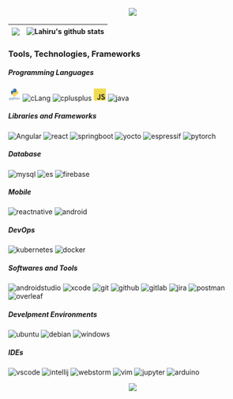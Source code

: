 
<p align="center">
  <img src="https://capsule-render.vercel.app/api?type=waving&height=100&color=gradient&text=Hello!&fontSize=30&fontAlign=10"/>
</p>


| <img align="center" src="https://github-readme-stats.vercel.app/api?username=bllgg&theme=dark&show_icons=true" /> | <img align="center" src="https://github-readme-stats.vercel.app/api/top-langs/?username=bllgg&theme=dark&layout=compact" alt="Lahiru's github stats" /> |
| ------------- | ------------- |





<h3> Tools, Technologies, Frameworks</h3>

<h5> Programming Languages</h5>
<p align="left">
<img src="https://raw.githubusercontent.com/devicons/devicon/master/icons/python/python-original-wordmark.svg" alt="python" width="25" height="25"/>
<img src="https://cdn.jsdelivr.net/gh/devicons/devicon/icons/c/c-original.svg" alt="cLang" width="25" height="25"/>
<img src="https://cdn.jsdelivr.net/gh/devicons/devicon/icons/cplusplus/cplusplus-original.svg" alt="cplusplus" width="25" height="25"/>
<img src="https://raw.githubusercontent.com/devicons/devicon/master/icons/javascript/javascript-original.svg" alt="javascript" width="25" height="25" />
<img src="https://user-images.githubusercontent.com/25181517/117201156-9a724800-adec-11eb-9a9d-3cd0f67da4bc.png" alt="java" width="25" height="25">
</p>

<h5> Libraries and Frameworks</h5>
<p align="left">
<img src="https://user-images.githubusercontent.com/25181517/183890595-779a7e64-3f43-4634-bad2-eceef4e80268.png" alt="Angular" width="25" height="25">
<img src="https://user-images.githubusercontent.com/25181517/183897015-94a058a6-b86e-4e42-a37f-bf92061753e5.png" alt="react" width="25" height="25">
<img src="https://user-images.githubusercontent.com/25181517/183891303-41f257f8-6b3d-487c-aa56-c497b880d0fb.png" alt="springboot" width="25" height="25">
<img src="https://avatars.githubusercontent.com/u/69922175?s=48&v=4" alt="yocto" width="25" height="25">
<img src="https://avatars.githubusercontent.com/u/9460735?s=48&v=4" alt="espressif" width="25" height="25">
<img src="https://avatars.githubusercontent.com/u/21003710?s=48&v=4" alt="pytorch" width="25" height="25">
</p>

<h5> Database</h5>
<p align="left">
<img src="https://user-images.githubusercontent.com/25181517/183896128-ec99105a-ec1a-4d85-b08b-1aa1620b2046.png" alt="mysql" height="25" width="25">
<img src="https://user-images.githubusercontent.com/25181517/183569191-f32cdf03-673f-4ae3-809b-3a8b376bb8a2.png" alt="es" height="25" width="25">
<img src="https://user-images.githubusercontent.com/25181517/189716855-2c69ca7a-5149-4647-936d-780610911353.png" alt="firebase" height="25" width="25">
</p>

<h5> Mobile</h5>
<p align="left">
<img src="https://user-images.githubusercontent.com/25181517/183897015-94a058a6-b86e-4e42-a37f-bf92061753e5.png" alt="reactnative" width="25" height="25">
<img src="https://user-images.githubusercontent.com/25181517/117269608-b7dcfb80-ae58-11eb-8e66-6cc8753553f0.png" alt="android" width="25" height="25">
</p>

<h5> DevOps</h5>
<p align="left">
<img src="https://user-images.githubusercontent.com/25181517/182534006-037f08b5-8e7b-4e5f-96b6-5d2a5558fa85.png" alt="kubernetes" width="25" height="25">
<img src="https://user-images.githubusercontent.com/25181517/117207330-263ba280-adf4-11eb-9b97-0ac5b40bc3be.png" alt="docker" width="25" height="25">
</p>

<h5> Softwares and Tools</h5>
<p align="left">
<img src="https://user-images.githubusercontent.com/25181517/192108895-20dc3343-43e3-4a54-a90e-13a4abbc57b9.png" alt="androidstudio" width="25" height="25">
<img src="https://user-images.githubusercontent.com/25181517/186711578-bf30cb30-40b7-4b45-95a5-bdf837c372e7.png" alt="xcode" width="25" height="25">
<img src="https://user-images.githubusercontent.com/25181517/192108372-f71d70ac-7ae6-4c0d-8395-51d8870c2ef0.png" alt="git" width="25" height="25">
<img src="https://user-images.githubusercontent.com/25181517/192108374-8da61ba1-99ec-41d7-80b8-fb2f7c0a4948.png" alt="github" width="25" height="25">
<img src="https://user-images.githubusercontent.com/25181517/192108376-c675d39b-90f6-4073-bde6-5a9291644657.png" alt="gitlab" width="25" height="25">
<img src="https://user-images.githubusercontent.com/25181517/183912952-83784e94-629d-4c34-a961-ae2ae795b662.png" alt="jira" width="25" height="25">
<img src="https://user-images.githubusercontent.com/25181517/192109061-e138ca71-337c-4019-8d42-4792fdaa7128.png" alt="postman" width="25" height="25">
<img src="https://avatars.githubusercontent.com/u/6359919?s=200&v=4" alt="overleaf" width="25" height="25">
</p>

<!-- kibana, Xshell, MobaXterm -->

<!-- <h5> Microcontrollers and Microchips</h5>
<img src="https://avatars.githubusercontent.com/u/64278475?s=200&v=4" alt="java" width="25" height="25">
Atmel
zynq -->

<h5> Develpment Environments</h5>
<p align="left">
<img src="https://avatars.githubusercontent.com/u/4604537?s=200&v=4" alt="ubuntu" width="25" height="25">
<img src="https://avatars.githubusercontent.com/u/1854028?s=200&v=4" alt="debian" width="25" height="25">
<img src="https://user-images.githubusercontent.com/25181517/186884150-05e9ff6d-340e-4802-9533-2c3f02363ee3.png" alt="windows" width="25" height="25">
</p>

<h5> IDEs</h5>
<p align="left">
<img src="https://cdn.jsdelivr.net/gh/devicons/devicon/icons/vscode/vscode-original.svg" alt="vscode" width="25" height="25"/>
<img src="https://user-images.githubusercontent.com/25181517/192108890-200809d1-439c-4e23-90d3-b090cf9a4eea.png" alt="intellij" width="25" height="25"/>
<img src="https://user-images.githubusercontent.com/25181517/192108893-b1eed3c7-b2c4-4e1c-9e9f-c7e83637b33d.png" alt="webstorm" width="25" height="25"/>
<img src="https://user-images.githubusercontent.com/25181517/192108889-232b3431-a585-4b36-a62d-9078bd3641d9.png" alt="vim" width="25" height="25"/>
<img src="https://user-images.githubusercontent.com/25181517/183914128-3fc88b4a-4ac1-40e6-9443-9a30182379b7.png" alt="jupyter" width="25" height="25"/>
<img src="https://avatars.githubusercontent.com/u/379109?s=48&v=4" alt="arduino" width="25" height="25"/>
</p>

<p align="center">
  <img src="https://capsule-render.vercel.app/api?type=waving&height=80&color=gradient&fontSize=30&fontAlign=10&section=footer"/>
</p>

